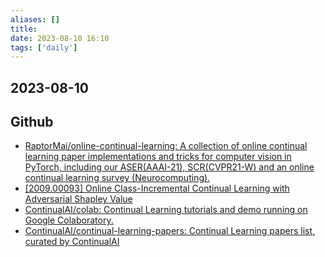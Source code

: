 ```yaml
---
aliases: []
title: 
date: 2023-08-10 16:10
tags: ['daily']
---
```


## 2023-08-10

## Github
- [RaptorMai/online-continual-learning: A collection of online continual learning paper implementations and tricks for computer vision in PyTorch, including our ASER(AAAI-21), SCR(CVPR21-W) and an online continual learning survey (Neurocomputing).](https://github.com/RaptorMai/online-continual-learning)
- [[2009.00093] Online Class-Incremental Continual Learning with Adversarial Shapley Value](https://arxiv.org/abs/2009.00093)
- [ContinualAI/colab: Continual Learning tutorials and demo running on Google Colaboratory.](https://github.com/ContinualAI/colab)
- [ContinualAI/continual-learning-papers: Continual Learning papers list, curated by ContinualAI](https://github.com/ContinualAI/continual-learning-papers)